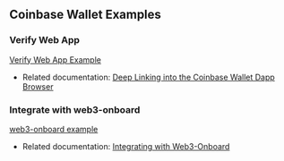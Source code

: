 ## Coinbase Wallet Examples

### Verify Web App

[Verify Web App Example](verify-webapp/)

- Related documentation: [Deep Linking into the Coinbase Wallet Dapp Browser](https://docs.cloud.coinbase.com/wallet-sdk/docs/deep-link-into-dapp-browser)

### Integrate with web3-onboard

[web3-onboard example](web3-onboard-demo/)

- Related documentation: [Integrating with Web3-Onboard](https://docs.cloud.coinbase.com/wallet-sdk/docs/web3-onboard)
